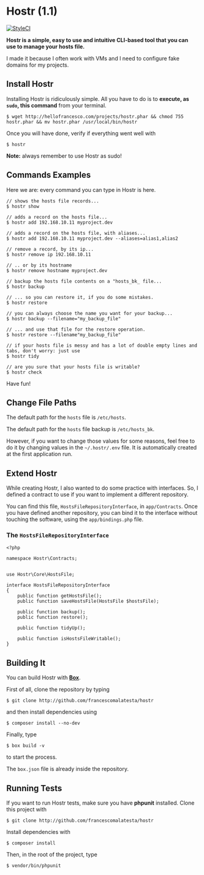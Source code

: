 # Hostr (1.1)

[![StyleCI](https://styleci.io/repos/43748520/shield)](https://styleci.io/repos/43748520)

**Hostr is a simple, easy to use and intuitive CLI-based tool that you can use to manage your hosts file.**

I made it because I often work with VMs and I need to configure fake domains for my projects.

## Install Hostr

Installing Hostr is ridiculously simple. All you have to do is to **execute, as `sudo`, this command** from your terminal.

    $ wget http://hellofrancesco.com/projects/hostr.phar && chmod 755 hostr.phar && mv hostr.phar /usr/local/bin/hostr

Once you will have done, verify if everything went well with

    $ hostr

**Note:** always remember to use Hostr as sudo!

## Commands Examples

Here we are: every command you can type in Hostr is here.

    // shows the hosts file records...
    $ hostr show
    
    // adds a record on the hosts file...
    $ hostr add 192.168.10.11 myproject.dev
    
    // adds a record on the hosts file, with aliases...
    $ hostr add 192.168.10.11 myproject.dev --aliases=alias1,alias2
    
    // remove a record, by its ip...
    $ hostr remove ip 192.168.10.11
    
    // .. or by its hostname
    $ hostr remove hostname myproject.dev
    
    // backup the hosts file contents on a "hosts_bk_ file...
    $ hostr backup
    
    // ... so you can restore it, if you do some mistakes. 
    $ hostr restore
    
    // you can always choose the name you want for your backup...
    $ hostr backup --filename="my_backup_file"
    
    // ... and use that file for the restore operation.
    $ hostr restore --filename"my_backup_file"
    
    // if your hosts file is messy and has a lot of double empty lines and tabs, don't worry: just use
    $ hostr tidy
    
    // are you sure that your hosts file is writable?
    $ hostr check

Have fun!

## Change File Paths

The default path for the `hosts` file is `/etc/hosts`.

The default path for the `hosts` file backup is `/etc/hosts_bk`.

However, if you want to change those values for some reasons, feel free to do it by changing values in the `~/.hostr/.env` file. It is automatically created at the first application run.

## Extend Hostr

While creating Hostr, I also wanted to do some practice with interfaces. So, I defined a contract to use if you want to implement a different repository.

You can find this file, `HostsFileRepositoryInterface`, in `app/Contracts`. Once you have defined another repository, you can bind it to the interface without touching the software, using the `app/bindings.php` file.

### The `HostsFileRepositoryInterface`

    <?php
    
    namespace Hostr\Contracts;
    
    
    use Hostr\Core\HostsFile;
    
    interface HostsFileRepositoryInterface
    {
        public function getHostsFile();
        public function saveHostsFile(HostsFile $hostsFile);
    
        public function backup();
        public function restore();
    
        public function tidyUp();
    
        public function isHostsFileWritable();
    }

## Building It

You can build Hostr with [**Box**](https://github.com/box-project/box2).

First of all, clone the repository by typing

    $ git clone http://github.com/francescomalatesta/hostr

and then install dependencies using

    $ composer install --no-dev

Finally, type

    $ box build -v

to start the process.

The `box.json` file is already inside the repository.

## Running Tests

If you want to run Hostr tests, make sure you have **phpunit** installed. Clone this project with

    $ git clone http://github.com/francescomalatesta/hostr

Install dependencies with

    $ composer install

Then, in the root of the project, type

    $ vendor/bin/phpunit
